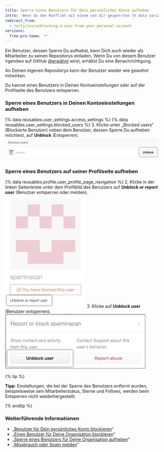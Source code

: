 ```yaml
---
title: Sperre eines Benutzers für Dein persönliches Konto aufheben
intro: 'Wenn Du den Konflikt mit einem von Dir gesperrten {% data variables.product.prodname_dotcom %}-Benutzer gelöst hast, kannst Du sein Konto entsperren.'
redirect_from:
  - /articles/unblocking-a-user-from-your-personal-account
versions:
  free-pro-team: '*'
---
```


Ein Benutzer, dessen Sperre Du aufhebst, kann Dich auch wieder als Mitarbeiter zu seinen Repositorys einladen. Wenn Du von diesem Benutzer irgendwo auf GitHub [@erwähnt](/articles/basic-writing-and-formatting-syntax/#mentioning-people-and-teams) wirst, erhältst Du eine Benachrichtigung.

An Deinen eigenen Repositorys kann der Benutzer wieder wie gewohnt mitwirken.

Du kannst eines Benutzers in Deinen Kontoeinstellungen oder auf der Profilseite des Benutzers entsperren.

### Sperre eines Benutzers in Deinen Kontoeinstellungen aufheben

{% data reusables.user_settings.access_settings %}
{% data reusables.user_settings.blocked_users %}
3. Klicke unter „Blocked users“ (Blockierte Benutzer) neben dem Benutzer, dessen Sperre Du aufheben möchtest, auf **Unblock** (Entsperren). ![Schaltfläche „Unblock User" (Sperre des Benutzers aufheben)](/assets/images/help/organizations/org-unblock-user-button.png)

### Sperre eines Benutzers auf seiner Profilseite aufheben

{% data reusables.profile.user_profile_page_navigation %}
2. Klicke in der linken Seitenleiste unter dem Profilbild des Benutzers auf **Unblock or report user** (Benutzer entsperren oder melden). ![Link „Unblock or report user" (Benutzer entsperren oder melden)](/assets/images/help/profile/profile-unblock-or-report-user.png)
3. Klicke auf **Unblock user** (Benutzer entsperren). ![Modales Feld mit Option zum Entsperren eines Benutzers oder Melden von Missbrauch](/assets/images/help/profile/profile-unblockuser.png)

{% tip %}

**Tipp**: Einstellungen, die bei der Sperre des Benutzers entfernt wurden, beispielsweise sein Mitarbeiterstatus, Sterne und Follows, werden beim Entsperren nicht wiederhergestellt.

{% endtip %}

### Weiterführende Informationen

- „[Benutzer für Dein persönliches Konto blockieren](/articles/blocking-a-user-from-your-personal-account)“
- „[Einen Benutzer für Deine Organisation blockieren](/articles/blocking-a-user-from-your-organization)“
- „[Sperre eines Benutzers für Deine Organisation aufheben](/articles/unblocking-a-user-from-your-organization)“
- „[Missbrauch oder Spam melden](/articles/reporting-abuse-or-spam)“
